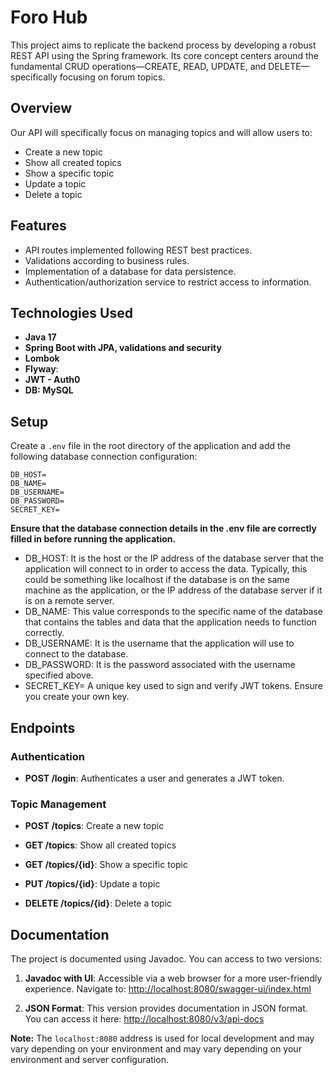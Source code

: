 # Foro Hub

This project aims to replicate the backend process by developing a robust REST API using the Spring framework. 
Its core concept centers around the fundamental CRUD operations—CREATE, READ, UPDATE, and DELETE—specifically focusing on forum topics.

## Overview

Our API will specifically focus on managing topics and will allow users to:

- Create a new topic
- Show all created topics
- Show a specific topic
- Update a topic
- Delete a topic

## Features

- API routes implemented following REST best practices.
- Validations according to business rules.
- Implementation of a database for data persistence.
- Authentication/authorization service to restrict access to information.

## Technologies Used

- **Java 17**
- **Spring Boot with JPA, validations and security**
- **Lombok**
- **Flyway**:
- **JWT - Auth0**
- **DB: MySQL**

## Setup
Create a `.env` file in the root directory of the application and add the following database connection configuration:

```properties
DB_HOST=
DB_NAME=
DB_USERNAME=
DB_PASSWORD=
SECRET_KEY=
```

**Ensure that the database connection details in the .env file are correctly filled in before running the application.**

* DB_HOST: It is the host or the IP address of the database server that the application will connect to in order to access the data. Typically, this could be something like localhost if the database is on the same machine as the application, or the IP address of the database server if it is on a remote server.
* DB_NAME: This value corresponds to the specific name of the database that contains the tables and data that the application needs to function correctly.
* DB_USERNAME: It is the username that the application will use to connect to the database.
* DB_PASSWORD: It is the password associated with the username specified above.
* SECRET_KEY= A unique key used to sign and verify JWT tokens. Ensure you create your own key.

## Endpoints

### Authentication

- **POST /login**: Authenticates a user and generates a JWT token.

### Topic Management

- **POST /topics**: Create a new topic

- **GET /topics**: Show all created topics

- **GET /topics/{id}**: Show a specific topic

- **PUT /topics/{id}**: Update a topic

- **DELETE /topics/{id}**: Delete a topic

## Documentation

The project is documented using Javadoc. You can access to two versions:

1. **Javadoc with UI**: Accessible via a web browser for a more user-friendly experience. Navigate to:
   [http://localhost:8080/swagger-ui/index.html](http://localhost:8080/swagger-ui/index.html)

2. **JSON Format**: This version provides documentation in JSON format. You can access it here:
   [http://localhost:8080/v3/api-docs](http://localhost:8080/v3/api-docs)

**Note:** The `localhost:8080` address is used for local development and may vary depending on your environment and may vary depending on your environment and server configuration.